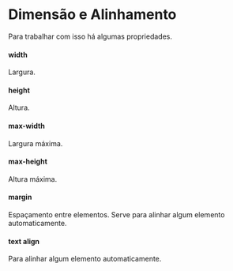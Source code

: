 # Dimensão e Alinhamento

Para trabalhar com isso há algumas propriedades.

#### width
Largura.

#### height
Altura.

#### max-width
Largura máxima.

#### max-height
Altura máxima.

#### margin
Espaçamento entre elementos. Serve para alinhar algum elemento automaticamente.

#### text align
Para alinhar algum elemento automaticamente.
